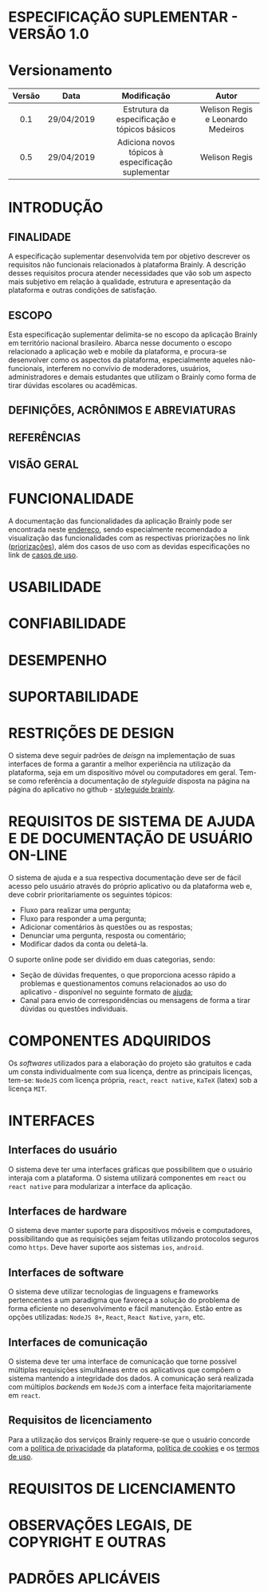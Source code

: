 # ESPECIFICAÇÃO SUPLEMENTAR - VERSÃO 1.0

# Versionamento

|  Versão | Data | Modificação | Autor |
|  :------: | :------: | :------: | :------: |
| 0.1 | 29/04/2019 | Estrutura da especificação e tópicos básicos | Welison Regis e Leonardo Medeiros |
| 0.5 | 29/04/2019 | Adiciona novos tópicos à especificação suplementar | Welison Regis |

# INTRODUÇÃO

## FINALIDADE

A especificação suplementar desenvolvida tem por objetivo descrever os requisitos não funcionais relacionados à plataforma Brainly. A descrição desses requisitos procura atender necessidades que vão sob um aspecto mais subjetivo em relação à qualidade, estrutura e apresentação da plataforma e outras condições de satisfação.

## ESCOPO

Esta especificação suplementar delimita-se no escopo da aplicação Brainly em território nacional brasileiro. Abarca nesse documento o escopo relacionado a aplicação web e mobile da plataforma, e procura-se desenvolver como os aspectos da plataforma, especialmente aqueles não-funcionais, interferem no convívio de moderadores, usuários, administradores e demais estudantes que utilizam o Brainly como forma de tirar dúvidas escolares ou acadêmicas.

## DEFINIÇÕES, ACRÔNIMOS E ABREVIATURAS

## REFERÊNCIAS


## VISÃO GERAL

# FUNCIONALIDADE
A documentação das funcionalidades da aplicação Brainly pode ser encontrada neste [endereço](https://welisonr.github.io/2019.1-Requisitos-Brainly/), sendo especialmente recomendado a visualização das funcionalidades com as respectivas priorizações no link ([priorizações](./priorizacao.md)), além dos casos de uso com as devidas especificações no link de [casos de uso](./casos_uso_perguntas_respostas).

# USABILIDADE

# CONFIABILIDADE

# DESEMPENHO

# SUPORTABILIDADE

# RESTRIÇÕES DE DESIGN
O sistema deve seguir padrões de _deisgn_ na implementação de suas interfaces de forma a garantir a melhor experiência na utilização da plataforma, seja em um dispositivo móvel ou computadores em geral. Tem-se como referência a documentação de _styleguide_ disposta na página na página do aplicativo no github - [styleguide brainly](https://github.com/brainly/style-guide).

# REQUISITOS DE SISTEMA DE AJUDA E DE DOCUMENTAÇÃO DE USUÁRIO ON-LINE
O sistema de ajuda e a sua respectiva documentação deve ser de fácil acesso pelo usuário através do próprio aplicativo ou da plataforma web e, deve cobrir prioritariamente os seguintes tópicos:

*	Fluxo para realizar uma pergunta;
*	Fluxo para responder a uma pergunta;
*	Adicionar comentários às questões ou as respostas;
*	Denunciar uma pergunta, resposta ou comentário;
*	Modificar dados da conta ou deletá-la.

O suporte online pode ser dividido em duas categorias, sendo:

*   Seção de dúvidas frequentes, o que proporciona acesso rápido a problemas e questionamentos comuns relacionados ao uso do aplicativo - disponível no seguinte formato de [ajuda](https://brainly.com.br/pages/questoes_frequentes);
*   Canal para envio de correspondências ou mensagens de forma a tirar dúvidas ou questões individuais.

# COMPONENTES ADQUIRIDOS
Os _softwares_ utilizados para a elaboração do projeto são gratuitos e cada um consta individualmente com sua licença, dentre as principais licenças, tem-se: `NodeJS` com licença própria, `react`, `react native`, `KaTeX` (latex) sob a licença `MIT`.

# INTERFACES

## Interfaces do usuário
O sistema deve ter uma interfaces gráficas que possibilitem que o usuário interaja com a plataforma.
O sistema utilizará componentes em `react` ou `react native` para modularizar a interface da aplicação.

## Interfaces de hardware
O sistema deve manter suporte para dispositivos móveis e computadores, possibilitando que as requisições sejam feitas utilizando protocolos seguros como `https`. Deve haver suporte aos sistemas `ios`, `android`.

## Interfaces de software

O sistema deve utilizar tecnologias de linguagens e frameworks pertencentes a um paradigma que favoreça a solução do problema de forma eficiente no desenvolvimento e fácil manutenção. Estão entre as opções utilizadas: `NodeJS 8+`, `React`, `React Native`, `yarn`, etc.

## Interfaces de comunicação

O sistema deve ter uma interface de comunicação que torne possível múltiplas requisições simultâneas entre os aplicativos que compõem o sistema mantendo a integridade dos dados.
A comunicação será realizada com múltiplos _backends_ em `NodeJS` com a interface feita majoritariamente em `react`.

## Requisitos de licenciamento
Para a utilização dos serviços Brainly requere-se que o usuário concorde com a [política de privacidade](https://brainly.com/pages/privacy_policy) da plataforma, [política de cookies](https://brainly.com/pages/cookie_policy) e os [termos de uso](https://brainly.com/pages/terms_of_use).

# REQUISITOS DE LICENCIAMENTO

# OBSERVAÇÕES LEGAIS, DE COPYRIGHT E OUTRAS

# PADRÕES APLICÁVEIS
